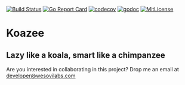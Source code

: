 [![Build Status](https://travis-ci.org/wesovilabs/koazee.svg?branch=master)](https://travis-ci.org/wesovilabs/koazee)
[![Go Report Card](https://goreportcard.com/badge/github.com/wesovilabs/koazee)](https://goreportcard.com/report/github.com/wesovilabs/koazee)
[![codecov](https://codecov.io/gh/wesovilabs/koazee/branch/master/graph/badge.svg)](https://codecov.io/gh/wesovilabs/koazee)
[![godoc](https://godoc.org/github.com/wesovilabs/koazee?status.svg)](http://godoc.org/github.com/wesovilabs/koazee)
[![MitLicense](https://img.shields.io/apm/l/:package.svg)](https://img.shields.io/apm/l/:package.svg)


# Koazee

## Lazy like a koala, smart like a chimpanzee

Are you interested in collaborating in this project?
Drop me an email at developer@wesovilabs.com



